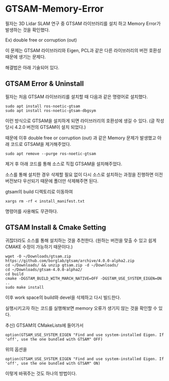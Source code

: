 # GTSAM-Memory-Error

필자는 3D Lidar SLAM 연구 중 GTSAM 라이브러리를 설치 하고 Memory Error가 발생하는 것을 확인했다.

Ex) double free or corruption (out)

이 문제는 GTSAM 라이브러리와 Eigen, PCL과 같은 다른 라이브러리의 버전 호환성 때문에 생기는 문제다.

해결법은 아래 기술되어 있다.


## GTSAM Error & Uninstall

필자는 처음 GTSAM 라이브러리를 설치할 때 다음과 같은 명령어로 설치했다.

    sudo apt install ros-noetic-gtsam
    sudo apt install ros-noetic-gtsam-dbgsym

이런 방식으로 GTSAM을 설치하게 되면 라이브러리의 호환성에 생길 수 있다. (글 작성 당시 4.2.0 버전의 GTSAM이 설치 되었다.)

때문에 이후 double free or corruption (out) 과 같은 Memory 문제가 발생했고 아래 코드로 GTSAM을 제거해주었다.

    sudo apt remove --purge ros-noetic-gtsam

제거 후 아래 코드를 통해 소스로 직접 GTSAM을 설치해주었다.

소스를 통해 설치한 경우 삭제할 필요 없이 다시 소스로 설치하는 과정을 진행하면 이전 버전보다 우선되기 때문에 폴더만 삭제해주면 된다.

gtsam의 build 디렉토리로 이동하여 

    xargs rm -rf < install_manifest.txt

명령어를 사용해도 무관하다.

## GTSAM Install & Cmake Setting

귀찮더라도 소스를 통해 설치하는 것을 추천한다. (원하는 버전을 맞출 수 있고 쉽게 CMAKE 수정이 가능하기 때문이다.)

    wget -O ~/Downloads/gtsam.zip https://github.com/borglab/gtsam/archive/4.0.0-alpha2.zip
    cd ~/Downloads/ && unzip gtsam.zip -d ~/Downloads/
    cd ~/Downloads/gtsam-4.0.0-alpha2/
    cd build
    cmake -DGSTAM_BUILD_WITH_MARCH_NATIVE=OFF -DGSTAM_USE_SYSTEM_EIGEN=ON ..
    sudo make install

이후 work space의 build와 devel을 삭제하고 다시 빌드한다.

실행시키고자 하는 코드를 실행해보면 memory 오류가 생기지 않는 것을 확인할 수 있다.

추신) GTSAM의 CMakeLists에 들어가서

    option(GTSAM_USE_SYSTEM_EIGEN "Find and use system-installed Eigen. If 'off', use the one bundled with GTSAM" OFF)

위의 옵션을

    option(GTSAM_USE_SYSTEM_EIGEN "Find and use system-installed Eigen. If 'off', use the one bundled with GTSAM" ON)

이렇게 바꿔주는 것도 하나의 방법이다.


    




